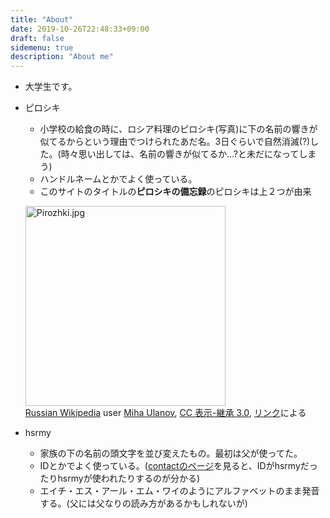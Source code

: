 ```yaml
---
title: "About"
date: 2019-10-26T22:48:33+09:00
draft: false
sidemenu: true
description: "About me"
---
```

- 大学生です。
- ピロシキ<br>
    - 小学校の給食の時に、ロシア料理のピロシキ(写真)に下の名前の響きが似てるからという理由でつけられたあだ名。3日ぐらいで自然消滅(?)した。(時々思い出しては、名前の響きが似てるか...?と未だになってしまう)
    - ハンドルネームとかでよく使っている。
    - このサイトのタイトルの**ピロシキの備忘録**のピロシキは上２つが由来
    <p><a href="https://commons.wikimedia.org/wiki/File:Pirozhki.jpg#/media/ファイル:Pirozhki.jpg"><img src="https://upload.wikimedia.org/wikipedia/commons/6/6c/Pirozhki.jpg" alt="Pirozhki.jpg" height="320" width="320"></a><br>​<a href="https://ru.wikipedia.org/wiki/Main_Page" class="extiw" title="ru:Main Page">Russian Wikipedia</a> user <a href="https://ru.wikipedia.org/wiki/User:Miha_Ulanov" class="extiw" title="ru:User:Miha Ulanov">Miha Ulanov</a>, <a href="http://creativecommons.org/licenses/by-sa/3.0/" title="Creative Commons Attribution-Share Alike 3.0">CC 表示-継承 3.0</a>, <a href="https://commons.wikimedia.org/w/index.php?curid=5863028">リンク</a>による</p>

- hsrmy<br>
    - 家族の下の名前の頭文字を並び変えたもの。最初は父が使ってた。
    - IDとかでよく使っている。([contactのページ](/contact)を見ると、IDがhsrmyだったりhsrmyが使われたりするのが分かる)
    - エイチ・エス・アール・エム・ワイのようにアルファベットのまま発音する。(父には父なりの読み方があるかもしれないが)
